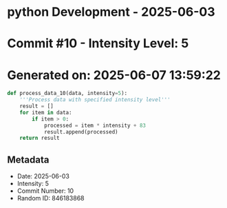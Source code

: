 ﻿# python Development - 2025-06-03
# Commit #10 - Intensity Level: 5
# Generated on: 2025-06-07 13:59:22
```python
def process_data_10(data, intensity=5):
    '''Process data with specified intensity level'''
    result = []
    for item in data:
        if item > 0:
            processed = item * intensity + 83
            result.append(processed)
    return result
```
## Metadata
- Date: 2025-06-03
- Intensity: 5
- Commit Number: 10
- Random ID: 846183868
